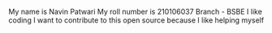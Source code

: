 My name is Navin Patwari
My roll number is 210106037
Branch - BSBE
I like coding
I want to contribute to this open source because I like helping myself

